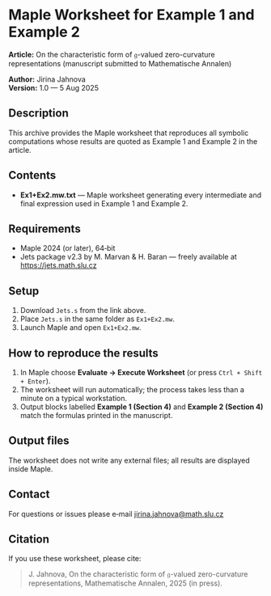 # Maple Worksheet for Example 1 and Example 2

**Article:** On the characteristic form of $\mathfrak{g}$-valued zero-curvature representations (manuscript submitted to Mathematische Annalen)

**Author:** Jirina Jahnova  
**Version:** 1.0 — 5 Aug 2025

## Description

This archive provides the Maple worksheet that reproduces all symbolic computations whose results are quoted as Example 1 and Example 2 in the article.

## Contents

- **Ex1+Ex2.mw.txt** — Maple worksheet generating every intermediate and final expression used in Example 1 and Example 2.

## Requirements

- Maple 2024 (or later), 64‑bit
- Jets package v2.3 by M. Marvan & H. Baran — freely available at https://jets.math.slu.cz

## Setup

1. Download `Jets.s` from the link above.
2. Place `Jets.s` in the same folder as `Ex1+Ex2.mw`.
3. Launch Maple and open `Ex1+Ex2.mw`.

## How to reproduce the results

1. In Maple choose **Evaluate → Execute Worksheet** (or press `Ctrl + Shift + Enter`).
2. The worksheet will run automatically; the process takes less than a minute on a typical workstation.
3. Output blocks labelled **Example 1 (Section 4)** and **Example 2 (Section 4)** match the formulas printed in the manuscript.

## Output files

The worksheet does not write any external files; all results are displayed inside Maple.

## Contact

For questions or issues please e‑mail jirina.jahnova@math.slu.cz

## Citation

If you use these worksheet, please cite:

> J. Jahnova, On the characteristic form of $\mathfrak{g}$-valued zero-curvature representations, Mathematische Annalen, 2025 (in press).
